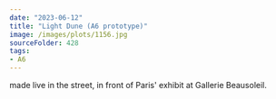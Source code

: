```yaml
---
date: "2023-06-12"
title: "Light Dune (A6 prototype)"
image: /images/plots/1156.jpg
sourceFolder: 428
tags:
- A6
---
```


made live in the street, in front of Paris' exhibit at Gallerie Beausoleil.